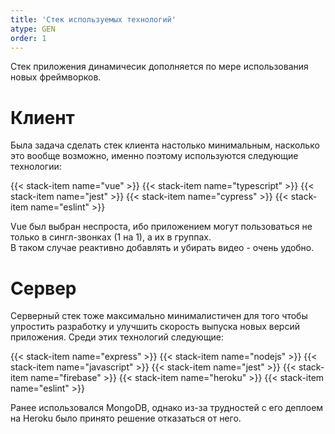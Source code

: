 ```yaml
---
title: 'Стек используемых технологий'
atype: GEN
order: 1
---
```


Стек приложения динамичесик дополняется по мере использования новых фреймворков.

# Клиент
Была задача сделать стек клиента настолько минимальным, насколько это вообще возможно, именно поэтому используются следующие технологии:

<div class="stack mt">
  {{< stack-item name="vue" >}}
  {{< stack-item name="typescript" >}}
  {{< stack-item name="jest" >}}
  {{< stack-item name="cypress" >}}
  {{< stack-item name="eslint" >}}
</div>

Vue был выбран неспроста, ибо приложением могут пользоваться не только в сингл-звонках (1 на 1), а их в группах.<br>В таком случае реактивно добавлять и убирать видео - очень удобно.

# Сервер
Серверный стек тоже максимально минималистичен для того чтобы упростить разработку и улучшить скорость выпуска новых версий приложения. Среди этих технологий следующие:

<div class="stack mt">
  {{< stack-item name="express" >}}
  {{< stack-item name="nodejs" >}}
  {{< stack-item name="javascript" >}}
  {{< stack-item name="jest" >}}
  {{< stack-item name="firebase" >}}
  {{< stack-item name="heroku" >}}
  {{< stack-item name="eslint" >}}
</div>

Ранее использовался MongoDB, однако из-за трудностей с его деплоем на Heroku было принято решение отказаться от него.